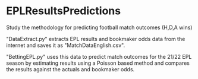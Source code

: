 # EPLResultsPredictions

Study the methodology for predicting football match outcomes (H,D,A wins)

"DataExtract.py" extracts EPL results and bookmaker odds data from the internet and saves it as "MatchDataEnglish.csv".

"BettingEPL.py" uses this data to predict match outcomes for the 21/22 EPL season by estimating results using a Poisson based method and compares the results against the actuals and bookmaker odds.
